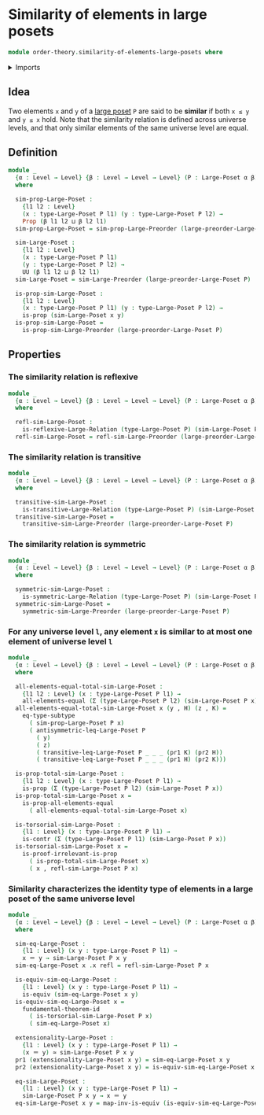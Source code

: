# Similarity of elements in large posets

```agda
module order-theory.similarity-of-elements-large-posets where
```

<details><summary>Imports</summary>

```agda
open import foundation.contractible-types
open import foundation.dependent-pair-types
open import foundation.equivalences
open import foundation.fundamental-theorem-of-identity-types
open import foundation.identity-types
open import foundation.large-binary-relations
open import foundation.propositions
open import foundation.subtypes
open import foundation.universe-levels

open import order-theory.large-posets
open import order-theory.similarity-of-elements-large-preorders
```

</details>

## Idea

Two elements `x` and `y` of a [large poset](order-theory.large-posets.md) `P`
are said to be **similar** if both `x ≤ y` and `y ≤ x` hold. Note that the
similarity relation is defined across universe levels, and that only similar
elements of the same universe level are equal.

## Definition

```agda
module _
  {α : Level → Level} {β : Level → Level → Level} (P : Large-Poset α β)
  where

  sim-prop-Large-Poset :
    {l1 l2 : Level}
    (x : type-Large-Poset P l1) (y : type-Large-Poset P l2) →
    Prop (β l1 l2 ⊔ β l2 l1)
  sim-prop-Large-Poset = sim-prop-Large-Preorder (large-preorder-Large-Poset P)

  sim-Large-Poset :
    {l1 l2 : Level}
    (x : type-Large-Poset P l1)
    (y : type-Large-Poset P l2) →
    UU (β l1 l2 ⊔ β l2 l1)
  sim-Large-Poset = sim-Large-Preorder (large-preorder-Large-Poset P)

  is-prop-sim-Large-Poset :
    {l1 l2 : Level}
    (x : type-Large-Poset P l1) (y : type-Large-Poset P l2) →
    is-prop (sim-Large-Poset x y)
  is-prop-sim-Large-Poset =
    is-prop-sim-Large-Preorder (large-preorder-Large-Poset P)
```

## Properties

### The similarity relation is reflexive

```agda
module _
  {α : Level → Level} {β : Level → Level → Level} (P : Large-Poset α β)
  where

  refl-sim-Large-Poset :
    is-reflexive-Large-Relation (type-Large-Poset P) (sim-Large-Poset P)
  refl-sim-Large-Poset = refl-sim-Large-Preorder (large-preorder-Large-Poset P)
```

### The similarity relation is transitive

```agda
module _
  {α : Level → Level} {β : Level → Level → Level} (P : Large-Poset α β)
  where

  transitive-sim-Large-Poset :
    is-transitive-Large-Relation (type-Large-Poset P) (sim-Large-Poset P)
  transitive-sim-Large-Poset =
    transitive-sim-Large-Preorder (large-preorder-Large-Poset P)
```

### The similarity relation is symmetric

```agda
module _
  {α : Level → Level} {β : Level → Level → Level} (P : Large-Poset α β)
  where

  symmetric-sim-Large-Poset :
    is-symmetric-Large-Relation (type-Large-Poset P) (sim-Large-Poset P)
  symmetric-sim-Large-Poset =
    symmetric-sim-Large-Preorder (large-preorder-Large-Poset P)
```

### For any universe level `l`, any element `x` is similar to at most one element of universe level `l`

```agda
module _
  {α : Level → Level} {β : Level → Level → Level} (P : Large-Poset α β)
  where

  all-elements-equal-total-sim-Large-Poset :
    {l1 l2 : Level} (x : type-Large-Poset P l1) →
    all-elements-equal (Σ (type-Large-Poset P l2) (sim-Large-Poset P x))
  all-elements-equal-total-sim-Large-Poset x (y , H) (z , K) =
    eq-type-subtype
      ( sim-prop-Large-Poset P x)
      ( antisymmetric-leq-Large-Poset P
        ( y)
        ( z)
        ( transitive-leq-Large-Poset P _ _ _ (pr1 K) (pr2 H))
        ( transitive-leq-Large-Poset P _ _ _ (pr1 H) (pr2 K)))

  is-prop-total-sim-Large-Poset :
    {l1 l2 : Level} (x : type-Large-Poset P l1) →
    is-prop (Σ (type-Large-Poset P l2) (sim-Large-Poset P x))
  is-prop-total-sim-Large-Poset x =
    is-prop-all-elements-equal
      ( all-elements-equal-total-sim-Large-Poset x)

  is-torsorial-sim-Large-Poset :
    {l1 : Level} (x : type-Large-Poset P l1) →
    is-contr (Σ (type-Large-Poset P l1) (sim-Large-Poset P x))
  is-torsorial-sim-Large-Poset x =
    is-proof-irrelevant-is-prop
      ( is-prop-total-sim-Large-Poset x)
      ( x , refl-sim-Large-Poset P x)
```

### Similarity characterizes the identity type of elements in a large poset of the same universe level

```agda
module _
  {α : Level → Level} {β : Level → Level → Level} (P : Large-Poset α β)
  where

  sim-eq-Large-Poset :
    {l1 : Level} (x y : type-Large-Poset P l1) →
    x ＝ y → sim-Large-Poset P x y
  sim-eq-Large-Poset x .x refl = refl-sim-Large-Poset P x

  is-equiv-sim-eq-Large-Poset :
    {l1 : Level} (x y : type-Large-Poset P l1) →
    is-equiv (sim-eq-Large-Poset x y)
  is-equiv-sim-eq-Large-Poset x =
    fundamental-theorem-id
      ( is-torsorial-sim-Large-Poset P x)
      ( sim-eq-Large-Poset x)

  extensionality-Large-Poset :
    {l1 : Level} (x y : type-Large-Poset P l1) →
    (x ＝ y) ≃ sim-Large-Poset P x y
  pr1 (extensionality-Large-Poset x y) = sim-eq-Large-Poset x y
  pr2 (extensionality-Large-Poset x y) = is-equiv-sim-eq-Large-Poset x y

  eq-sim-Large-Poset :
    {l1 : Level} (x y : type-Large-Poset P l1) →
    sim-Large-Poset P x y → x ＝ y
  eq-sim-Large-Poset x y = map-inv-is-equiv (is-equiv-sim-eq-Large-Poset x y)
```
